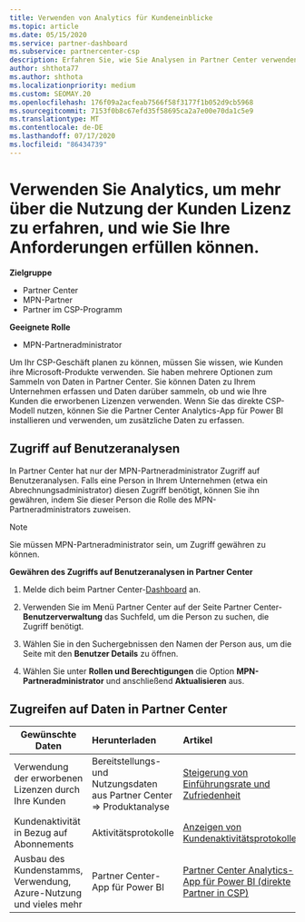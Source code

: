 ```yaml
---
title: Verwenden von Analytics für Kundeneinblicke
ms.topic: article
ms.date: 05/15/2020
ms.service: partner-dashboard
ms.subservice: partnercenter-csp
description: Erfahren Sie, wie Sie Analysen in Partner Center verwenden können, um Ihr Unternehmen besser zu verstehen und zu erfahren, wie Ihre Kunden die erworbenen Lizenzen verwenden.
author: shthota77
ms.author: shthota
ms.localizationpriority: medium
ms.custom: SEOMAY.20
ms.openlocfilehash: 176f09a2acfeab7566f58f3177f1b052d9cb5968
ms.sourcegitcommit: 7153f0b8c67efd35f58695ca2a7e00e70da1c5e9
ms.translationtype: MT
ms.contentlocale: de-DE
ms.lasthandoff: 07/17/2020
ms.locfileid: "86434739"
---
```

# <a name="use-analytics-to-learn-more-about-customer-license-use-and-how-you-can-help-meet-their-needs"></a>Verwenden Sie Analytics, um mehr über die Nutzung der Kunden Lizenz zu erfahren, und wie Sie Ihre Anforderungen erfüllen können.

**Zielgruppe**

- Partner Center
- MPN-Partner
- Partner im CSP-Programm

**Geeignete Rolle**

- MPN-Partneradministrator

Um Ihr CSP-Geschäft planen zu können, müssen Sie wissen, wie Kunden ihre Microsoft-Produkte verwenden. Sie haben mehrere Optionen zum Sammeln von Daten in Partner Center. Sie können Daten zu Ihrem Unternehmen erfassen und Daten darüber sammeln, ob und wie Ihre Kunden die erworbenen Lizenzen verwenden. Wenn Sie das direkte CSP-Modell nutzen, können Sie die Partner Center Analytics-App für Power BI installieren und verwenden, um zusätzliche Daten zu erfassen.

## <a name="access-to-user-analytics"></a>Zugriff auf Benutzeranalysen

In Partner Center hat nur der MPN-Partneradministrator Zugriff auf Benutzeranalysen. Falls eine Person in Ihrem Unternehmen (etwa ein Abrechnungsadministrator) diesen Zugriff benötigt, können Sie ihn gewähren, indem Sie dieser Person die Rolle des MPN-Partneradministrators zuweisen.

>[!NOTE] 
>Sie müssen MPN-Partneradministrator sein, um Zugriff gewähren zu können.

**Gewähren des Zugriffs auf Benutzeranalysen in Partner Center** 

1. Melde dich beim Partner Center-[Dashboard](https://partner.microsoft.com/dashboard) an.

2. Verwenden Sie im Menü Partner Center auf der Seite Partner Center- **Benutzerverwaltung** das Suchfeld, um die Person zu suchen, die Zugriff benötigt.
2.  Wählen Sie in den Suchergebnissen den Namen der Person aus, um die Seite mit den **Benutzer Details** zu öffnen.
3.  Wählen Sie unter **Rollen und Berechtigungen** die Option **MPN-Partneradministrator** und anschließend **Aktualisieren** aus.

 
## <a name="access-data-in-partner-center"></a>Zugreifen auf Daten in Partner Center

|**Gewünschte Daten**   |**Herunterladen**   |**Artikel**   | **Zielgruppe**    |
|---------------------|:-----------------------|:---------------|:--------------|
|Verwendung der erworbenen Lizenzen durch Ihre Kunden   |Bereitstellungs- und Nutzungsdaten aus Partner Center => Produktanalyse   |[Steigerung von Einführungsrate und Zufriedenheit](increasing-adoption-and-satisfaction.md)|CSP-Partner|
|Kundenaktivität in Bezug auf Abonnements   |Aktivitätsprotokolle   |[Anzeigen von Kundenaktivitätsprotokollen](activity-logs.md)|CSP-Partner   |
|Ausbau des Kundenstamms, Verwendung, Azure-Nutzung und vieles mehr   |Partner Center-App für Power BI   |[Partner Center Analytics-App für Power BI (direkte Partner in CSP)](power-bi-app-for-direct-partners.md)|CSP-Direktpartner|






